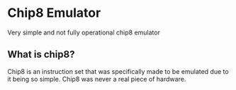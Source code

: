 # Chip8 Emulator

Very simple and not fully operational chip8 emulator

## What is chip8?

Chip8 is an instruction set that was specifically made to be emulated due to it being so simple. Chip8 was never a real piece of hardware.
